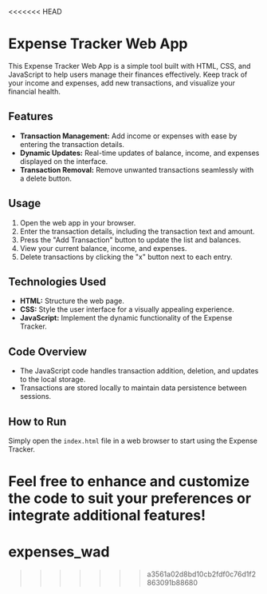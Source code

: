 <<<<<<< HEAD
# Expense Tracker Web App

This Expense Tracker Web App is a simple tool built with HTML, CSS, and JavaScript to help users manage their finances effectively. Keep track of your income and expenses, add new transactions, and visualize your financial health.

## Features
- **Transaction Management:** Add income or expenses with ease by entering the transaction details.
- **Dynamic Updates:** Real-time updates of balance, income, and expenses displayed on the interface.
- **Transaction Removal:** Remove unwanted transactions seamlessly with a delete button.

## Usage
1. Open the web app in your browser.
2. Enter the transaction details, including the transaction text and amount.
3. Press the "Add Transaction" button to update the list and balances.
4. View your current balance, income, and expenses.
5. Delete transactions by clicking the "x" button next to each entry.

## Technologies Used
- **HTML:** Structure the web page.
- **CSS:** Style the user interface for a visually appealing experience.
- **JavaScript:** Implement the dynamic functionality of the Expense Tracker.

## Code Overview
- The JavaScript code handles transaction addition, deletion, and updates to the local storage.
- Transactions are stored locally to maintain data persistence between sessions.

## How to Run
Simply open the `index.html` file in a web browser to start using the Expense Tracker.

Feel free to enhance and customize the code to suit your preferences or integrate additional features!
=======
# expenses_wad
>>>>>>> a3561a02d8bd10cb2fdf0c76d1f2863091b88680
